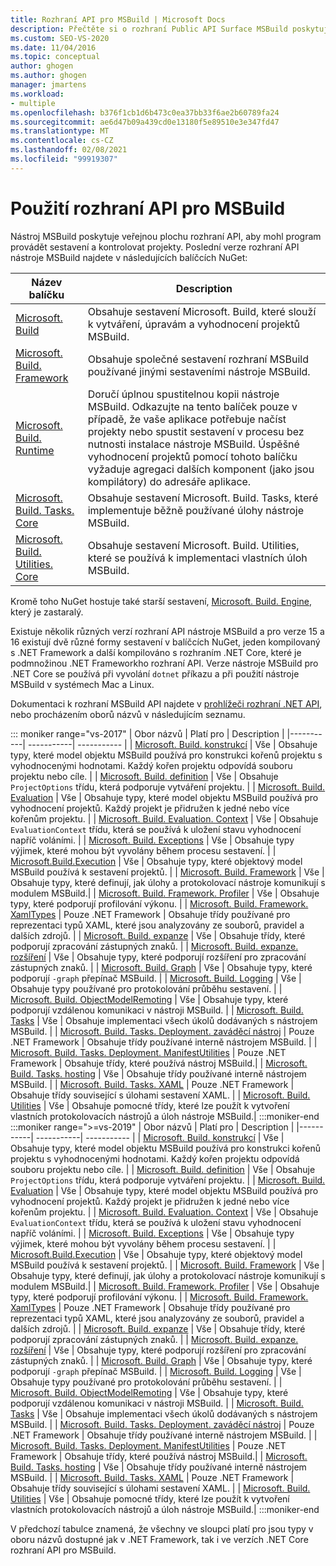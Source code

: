 ```yaml
---
title: Rozhraní API pro MSBuild | Microsoft Docs
description: Přečtěte si o rozhraní Public API Surface MSBuild poskytuje, aby mohl program provádět sestavení a kontrolovat projekty.
ms.custom: SEO-VS-2020
ms.date: 11/04/2016
ms.topic: conceptual
author: ghogen
ms.author: ghogen
manager: jmartens
ms.workload:
- multiple
ms.openlocfilehash: b376f1cb1d6b473c0ea37bb33f6ae2b60789fa24
ms.sourcegitcommit: ae6d47b09a439cd0e13180f5e89510e3e347fd47
ms.translationtype: MT
ms.contentlocale: cs-CZ
ms.lasthandoff: 02/08/2021
ms.locfileid: "99919307"
---
```

# <a name="use-the-msbuild-api"></a>Použití rozhraní API pro MSBuild

Nástroj MSBuild poskytuje veřejnou plochu rozhraní API, aby mohl program provádět sestavení a kontrolovat projekty. Poslední verze rozhraní API nástroje MSBuild najdete v následujících balíčcích NuGet:

| Název balíčku | Description |
| ------------ | ----------- |
| [Microsoft. Build](https://www.nuget.org/packages/Microsoft.Build) | Obsahuje sestavení Microsoft. Build, které slouží k vytváření, úpravám a vyhodnocení projektů MSBuild.|
| [Microsoft. Build. Framework](https://www.nuget.org/packages/Microsoft.Build.Framework)| Obsahuje společné sestavení rozhraní MSBuild používané jinými sestaveními nástroje MSBuild. |
| [Microsoft. Build. Runtime](https://www.nuget.org/packages/Microsoft.Build.Runtime) | Doručí úplnou spustitelnou kopii nástroje MSBuild. Odkazujte na tento balíček pouze v případě, že vaše aplikace potřebuje načíst projekty nebo spustit sestavení v procesu bez nutnosti instalace nástroje MSBuild. Úspěšné vyhodnocení projektů pomocí tohoto balíčku vyžaduje agregaci dalších komponent (jako jsou kompilátory) do adresáře aplikace. |
| [Microsoft. Build. Tasks. Core](https://www.nuget.org/packages/Microsoft.Build.Tasks.Core) | Obsahuje sestavení Microsoft. Build. Tasks, které implementuje běžně používané úlohy nástroje MSBuild. |
| [Microsoft. Build. Utilities. Core](https://www.nuget.org/packages/Microsoft.Build.Utilities.Core) | Obsahuje sestavení Microsoft. Build. Utilities, které se používá k implementaci vlastních úloh MSBuild. |

Kromě toho NuGet hostuje také starší sestavení, [Microsoft. Build. Engine](https://www.nuget.org/packages/Microsoft.Build.Engine), který je zastaralý.

Existuje několik různých verzí rozhraní API nástroje MSBuild a pro verze 15 a 16 existují dvě různé formy sestavení v balíčcích NuGet, jeden kompilovaný s .NET Framework a další kompilováno s rozhraním .NET Core, které je podmnožinou .NET Frameworkho rozhraní API.  Verze nástroje MSBuild pro .NET Core se používá při vyvolání `dotnet` příkazu a při použití nástroje MSBuild v systémech Mac a Linux.

Dokumentaci k rozhraní MSBuild API najdete v [prohlížeči rozhraní .NET API](/dotnet/api), nebo procházením oborů názvů v následujícím seznamu.

::: moniker range="vs-2017"
| Obor názvů | Platí pro | Description |
|-----------| -----------| ----------- |
| [Microsoft. Build. konstrukcí](/dotnet/api/Microsoft.Build.Construction?view=msbuild-15&preserve-view=true) | Vše |  Obsahuje typy, které model objektu MSBuild používá pro konstrukci kořenů projektu s vyhodnocenými hodnotami. Každý kořen projektu odpovídá souboru projektu nebo cíle. |
| [Microsoft. Build. definition](/dotnet/api/Microsoft.Build.Definition?view=msbuild-15&preserve-view=true) | Vše | Obsahuje `ProjectOptions` třídu, která podporuje vytváření projektu. |
| [Microsoft. Build. Evaluation](/dotnet/api/Microsoft.Build.Evaluation?view=msbuild-15&preserve-view=true) | Vše | Obsahuje typy, které model objektu MSBuild používá pro vyhodnocení projektů. Každý projekt je přidružen k jedné nebo více kořenům projektu. |
| [Microsoft. Build. Evaluation. Context](/dotnet/api/Microsoft.Build.Evaluation.Context?view=msbuild-15&preserve-view=true) | Vše | Obsahuje `EvaluationContext` třídu, která se používá k uložení stavu vyhodnocení napříč voláními. |
| [Microsoft. Build. Exceptions](/dotnet/api/Microsoft.Build.Exceptions?view=msbuild-15&preserve-view=true) | Vše | Obsahuje typy výjimek, které mohou být vyvolány během procesu sestavení. |
| [Microsoft.Build.Execution](/dotnet/api/Microsoft.Build.Execution?view=msbuild-15&preserve-view=true) | Vše | Obsahuje typy, které objektový model MSBuild používá k sestavení projektů. |
| [Microsoft. Build. Framework](/dotnet/api/Microsoft.Build.Framework?view=msbuild-15&preserve-view=true) | Vše | Obsahuje typy, které definují, jak úlohy a protokolovací nástroje komunikují s modulem MSBuild.|
| [Microsoft. Build. Framework. Profiler](/dotnet/api/Microsoft.Build.Framework.Profiler?view=msbuild-15&preserve-view=true) | Vše | Obsahuje typy, které podporují profilování výkonu. |
| [Microsoft. Build. Framework. XamlTypes](/dotnet/api/Microsoft.Build.Framework.XamlTypes?view=msbuild-15&preserve-view=true) | Pouze .NET Framework | Obsahuje třídy používané pro reprezentaci typů XAML, které jsou analyzovány ze souborů, pravidel a dalších zdrojů. |
| [Microsoft. Build. expanze](/dotnet/api/Microsoft.Build.Globbing?view=msbuild-15&preserve-view=true) | Vše | Obsahuje třídy, které podporují zpracování zástupných znaků. |
| [Microsoft. Build. expanze. rozšíření](/dotnet/api/Microsoft.Build.Globbing.Extensions?view=msbuild-15&preserve-view=true) | Vše | Obsahuje typy, které podporují rozšíření pro zpracování zástupných znaků. |
| [Microsoft. Build. Graph](/dotnet/api/Microsoft.Build.Graph?view=msbuild-15&preserve-view=true) | Vše | Obsahuje typy, které podporují `-graph` přepínač MSBuild. |
| [Microsoft. Build. Logging](/dotnet/api/Microsoft.Build.Logging?view=msbuild-15&preserve-view=true) | Vše | Obsahuje typy používané pro protokolování průběhu sestavení. |
| [Microsoft. Build. ObjectModelRemoting](/dotnet/api/Microsoft.Build.ObjectModelRemoting?view=msbuild-15&preserve-view=true) | Vše | Obsahuje typy, které podporují vzdálenou komunikaci v nástroji MSBuild. |
| [Microsoft. Build. Tasks](/dotnet/api/Microsoft.Build.Tasks?view=msbuild-15&preserve-view=true) | Vše | Obsahuje implementaci všech úkolů dodávaných s nástrojem MSBuild. |
| [Microsoft. Build. Tasks. Deployment. zaváděcí nástroj](/dotnet/api/Microsoft.Build.Tasks.Deployment.Bootstrapper?view=msbuild-15&preserve-view=true) | Pouze .NET Framework | Obsahuje třídy používané interně nástrojem MSBuild. |
| [Microsoft. Build. Tasks. Deployment. ManifestUtilities](/dotnet/api/Microsoft.Build.Tasks.Deployment.ManifestUtilities?view=msbuild-15&preserve-view=true) | Pouze .NET Framework | Obsahuje třídy, které používá nástroj MSBuild.|
| [Microsoft. Build. Tasks. hosting](/dotnet/api/Microsoft.Build.Tasks.Hosting?view=msbuild-15&preserve-view=true) | Vše | Obsahuje třídy používané interně nástrojem MSBuild. |
| [Microsoft. Build. Tasks. XAML](/dotnet/api/Microsoft.Build.Tasks.Xaml?view=msbuild-15&preserve-view=true) | Pouze .NET Framework | Obsahuje třídy související s úlohami sestavení XAML. |
| [Microsoft. Build. Utilities](/dotnet/api/Microsoft.Build.Utilities?view=msbuild-15&preserve-view=true) | Vše | Obsahuje pomocné třídy, které lze použít k vytvoření vlastních protokolovacích nástrojů a úloh nástroje MSBuild.|
:::moniker-end
:::moniker range=">=vs-2019"
| Obor názvů | Platí pro | Description |
|-----------| -----------| ----------- |
| [Microsoft. Build. konstrukcí](/dotnet/api/Microsoft.Build.Construction?view=msbuild-16&preserve-view=true) | Vše |  Obsahuje typy, které model objektu MSBuild používá pro konstrukci kořenů projektu s vyhodnocenými hodnotami. Každý kořen projektu odpovídá souboru projektu nebo cíle. |
| [Microsoft. Build. definition](/dotnet/api/Microsoft.Build.Definition?view=msbuild-16&preserve-view=true) | Vše | Obsahuje `ProjectOptions` třídu, která podporuje vytváření projektu. |
| [Microsoft. Build. Evaluation](/dotnet/api/Microsoft.Build.Evaluation?view=msbuild-16&preserve-view=true) | Vše | Obsahuje typy, které model objektu MSBuild používá pro vyhodnocení projektů. Každý projekt je přidružen k jedné nebo více kořenům projektu. |
| [Microsoft. Build. Evaluation. Context](/dotnet/api/Microsoft.Build.Evaluation.Context?view=msbuild-16&preserve-view=true) | Vše | Obsahuje `EvaluationContext` třídu, která se používá k uložení stavu vyhodnocení napříč voláními. |
| [Microsoft. Build. Exceptions](/dotnet/api/Microsoft.Build.Exceptions?view=msbuild-16&preserve-view=true) | Vše | Obsahuje typy výjimek, které mohou být vyvolány během procesu sestavení. |
| [Microsoft.Build.Execution](/dotnet/api/Microsoft.Build.Execution?view=msbuild-16&preserve-view=true) | Vše | Obsahuje typy, které objektový model MSBuild používá k sestavení projektů. |
| [Microsoft. Build. Framework](/dotnet/api/Microsoft.Build.Framework?view=msbuild-16&preserve-view=true) | Vše | Obsahuje typy, které definují, jak úlohy a protokolovací nástroje komunikují s modulem MSBuild.|
| [Microsoft. Build. Framework. Profiler](/dotnet/api/Microsoft.Build.Framework.Profiler?view=msbuild-16&preserve-view=true) | Vše | Obsahuje typy, které podporují profilování výkonu. |
| [Microsoft. Build. Framework. XamlTypes](/dotnet/api/Microsoft.Build.Framework.XamlTypes?view=msbuild-16&preserve-view=true) | Pouze .NET Framework | Obsahuje třídy používané pro reprezentaci typů XAML, které jsou analyzovány ze souborů, pravidel a dalších zdrojů. |
| [Microsoft. Build. expanze](/dotnet/api/Microsoft.Build.Globbing?view=msbuild-16&preserve-view=true) | Vše | Obsahuje třídy, které podporují zpracování zástupných znaků. |
| [Microsoft. Build. expanze. rozšíření](/dotnet/api/Microsoft.Build.Globbing.Extensions?view=msbuild-16&preserve-view=true) | Vše | Obsahuje typy, které podporují rozšíření pro zpracování zástupných znaků. |
| [Microsoft. Build. Graph](/dotnet/api/Microsoft.Build.Graph?view=msbuild-16&preserve-view=true) | Vše | Obsahuje typy, které podporují `-graph` přepínač MSBuild. |
| [Microsoft. Build. Logging](/dotnet/api/Microsoft.Build.Logging?view=msbuild-16&preserve-view=true) | Vše | Obsahuje typy používané pro protokolování průběhu sestavení. |
| [Microsoft. Build. ObjectModelRemoting](/dotnet/api/Microsoft.Build.ObjectModelRemoting?view=msbuild-16&preserve-view=true) | Vše | Obsahuje typy, které podporují vzdálenou komunikaci v nástroji MSBuild. |
| [Microsoft. Build. Tasks](/dotnet/api/Microsoft.Build.Tasks?view=msbuild-16&preserve-view=true) | Vše | Obsahuje implementaci všech úkolů dodávaných s nástrojem MSBuild. |
| [Microsoft. Build. Tasks. Deployment. zaváděcí nástroj](/dotnet/api/Microsoft.Build.Tasks.Deployment.Bootstrapper?view=msbuild-16&preserve-view=true) | Pouze .NET Framework | Obsahuje třídy používané interně nástrojem MSBuild. |
| [Microsoft. Build. Tasks. Deployment. ManifestUtilities](/dotnet/api/Microsoft.Build.Tasks.Deployment.ManifestUtilities?view=msbuild-16&preserve-view=true) | Pouze .NET Framework | Obsahuje třídy, které používá nástroj MSBuild.|
| [Microsoft. Build. Tasks. hosting](/dotnet/api/Microsoft.Build.Tasks.Hosting?view=msbuild-16&preserve-view=true) | Vše | Obsahuje třídy používané interně nástrojem MSBuild. |
| [Microsoft. Build. Tasks. XAML](/dotnet/api/Microsoft.Build.Tasks.Xaml?view=msbuild-16&preserve-view=true) | Pouze .NET Framework | Obsahuje třídy související s úlohami sestavení XAML. |
| [Microsoft. Build. Utilities](/dotnet/api/Microsoft.Build.Utilities?view=msbuild-16&preserve-view=true) | Vše | Obsahuje pomocné třídy, které lze použít k vytvoření vlastních protokolovacích nástrojů a úloh nástroje MSBuild.|
:::moniker-end

V předchozí tabulce znamená, že všechny ve sloupci platí pro jsou typy v oboru názvů dostupné jak v .NET Framework, tak i ve verzích .NET Core rozhraní API pro MSBuild.

